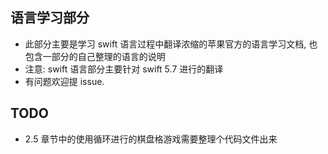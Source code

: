 ## 语言学习部分

* 此部分主要是学习 swift 语言过程中翻译浓缩的苹果官方的语言学习文档, 也包含一部分的自己整理的语言的说明
* 注意: swift 语言部分主要针对 swift 5.7 进行的翻译
* 有问题欢迎提 issue.

## TODO
* 2.5 章节中的使用循环进行的棋盘格游戏需要整理个代码文件出来
